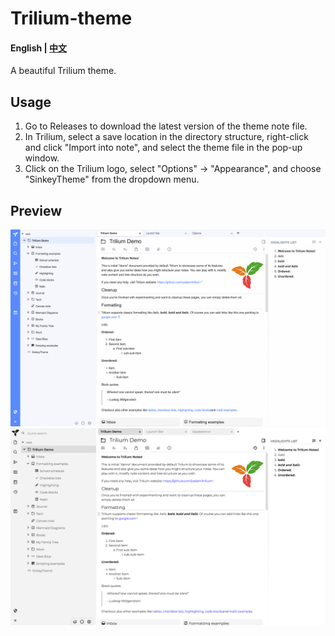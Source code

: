 # Trilium-theme

#### English | [中文](README_CN.md)

A beautiful Trilium theme.

## Usage
1. Go to Releases to download the latest version of the theme note file.  
2. In Trilium, select a save location in the directory structure, right-click and click "Import into note", and select the theme file in the pop-up window.  
3. Click on the Trilium logo, select "Options" -> "Appearance", and choose "SinkeyTheme" from the dropdown menu.


## Preview
![new](images/2.png)
![old](images/1.png)

